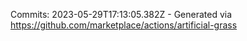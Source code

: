 Commits: 2023-05-29T17:13:05.382Z - Generated via https://github.com/marketplace/actions/artificial-grass
<br>
